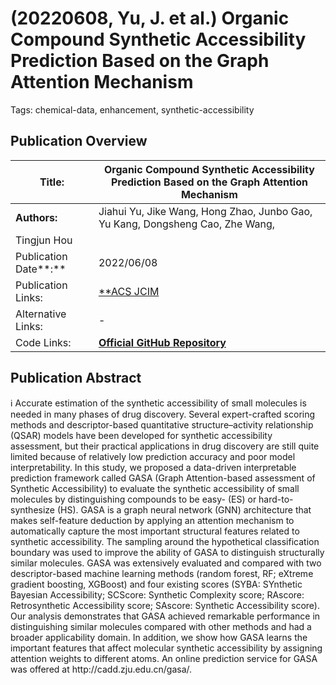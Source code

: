 # (20220608, Yu, J. et al.) Organic Compound Synthetic Accessibility Prediction Based on the Graph Attention Mechanism

Tags: chemical-data, enhancement, synthetic-accessibility

## Publication Overview

| **Title:**  | Organic Compound Synthetic Accessibility Prediction Based on the Graph Attention Mechanism |
| --- | --- |
| **Authors:**  | Jiahui Yu, Jike Wang, Hong Zhao, Junbo Gao, Yu Kang, Dongsheng Cao, Zhe Wang,
Tingjun Hou |
| Publication Date**:**  | 2022/06/08 |
| Publication Links: | [**ACS JCIM](https://pubs.acs.org/doi/10.1021/acs.jcim.2c00038) | [Official Web Page](http://cadd.zju.edu.cn/gasa/)** |
| Alternative Links: | - |
| Code Links: | [**Official GitHub Repository**](https://github.com/cadd-synthetic/GASA) |

## Publication Abstract

<aside>
ℹ️ Accurate estimation of the synthetic accessibility of small molecules is needed in many phases of drug discovery. Several expert-crafted scoring methods and descriptor-based quantitative structure–activity relationship (QSAR) models have been developed for synthetic accessibility assessment, but their practical applications in drug discovery are still quite limited because of relatively low prediction accuracy and poor model interpretability. In this study, we proposed a data-driven interpretable prediction framework called GASA (Graph Attention-based assessment of Synthetic Accessibility) to evaluate the synthetic accessibility of small molecules by distinguishing compounds to be easy- (ES) or hard-to-synthesize (HS). GASA is a graph neural network (GNN) architecture that makes self-feature deduction by applying an attention mechanism to automatically capture the most important structural features related to synthetic accessibility. The sampling around the hypothetical classification boundary was used to improve the ability of GASA to distinguish structurally similar molecules. GASA was extensively evaluated and compared with two descriptor-based machine learning methods (random forest, RF; eXtreme gradient boosting, XGBoost) and four existing scores (SYBA: SYnthetic Bayesian Accessibility; SCScore: Synthetic Complexity score; RAscore: Retrosynthetic Accessibility score; SAscore: Synthetic Accessibility score). Our analysis demonstrates that GASA achieved remarkable performance in distinguishing similar molecules compared with other methods and had a broader applicability domain. In addition, we show how GASA learns the important features that affect molecular synthetic accessibility by assigning attention weights to different atoms. An online prediction service for GASA was offered at http://cadd.zju.edu.cn/gasa/.

</aside>